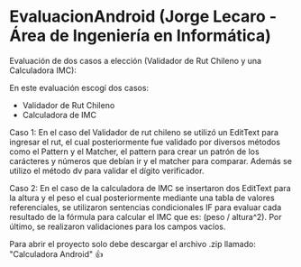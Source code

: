 # EvaluacionAndroid (Jorge Lecaro - Área de Ingeniería en Informática)
Evaluación de dos casos a elección (Validador de Rut Chileno y una Calculadora IMC):

En este evaluación escogí dos casos:
- Validador de Rut Chileno
- Calculadora de IMC

Caso 1:
En el caso del Validador de rut chileno se utilizó un EditText para ingresar el rut, el cual posteriormente fue validado por diversos métodos 
como el Pattern y el Matcher, el pattern para crear un patrón de los carácteres y números que debían ir y el matcher para comparar.
Además se utilizo el método dv para validar el dígito verificador.

Caso 2:
En el caso de la calculadora de IMC se insertaron dos EditText para la altura y el peso el cual posteriormente mediante una tabla de valores referenciales, 
se utilizaron sentencias condicionales IF para evaluar cada resultado de la fórmula para calcular el IMC que es: (peso / altura^2).
Por último, se realizaron validaciones para los campos vacíos.

Para abrir el proyecto solo debe descargar el archivo .zip llamado: "Calculadora Android" 👍
